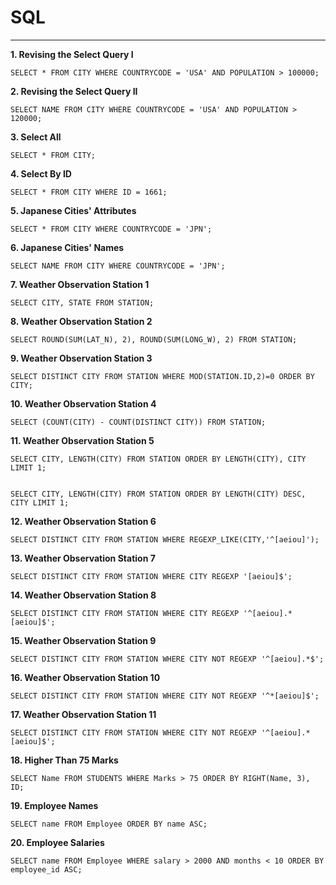 # SQL
----

**1. Revising the Select Query I**

```
SELECT * FROM CITY WHERE COUNTRYCODE = 'USA' AND POPULATION > 100000;
```

**2. Revising the Select Query II**

```
SELECT NAME FROM CITY WHERE COUNTRYCODE = 'USA' AND POPULATION > 120000;
```

**3. Select All**

```
SELECT * FROM CITY;
```

**4. Select By ID**

```
SELECT * FROM CITY WHERE ID = 1661;
```

**5. Japanese Cities' Attributes**

```
SELECT * FROM CITY WHERE COUNTRYCODE = 'JPN';
```

**6. Japanese Cities' Names**

```
SELECT NAME FROM CITY WHERE COUNTRYCODE = 'JPN';
```

**7. Weather Observation Station 1**

```
SELECT CITY, STATE FROM STATION;
```

**8. Weather Observation Station 2**
```
SELECT ROUND(SUM(LAT_N), 2), ROUND(SUM(LONG_W), 2) FROM STATION;
```


**9. Weather Observation Station 3**

```
SELECT DISTINCT CITY FROM STATION WHERE MOD(STATION.ID,2)=0 ORDER BY CITY;
```

**10. Weather Observation Station 4**

```
SELECT (COUNT(CITY) - COUNT(DISTINCT CITY)) FROM STATION;
```

**11. Weather Observation Station 5**
```
SELECT CITY, LENGTH(CITY) FROM STATION ORDER BY LENGTH(CITY), CITY LIMIT 1;


SELECT CITY, LENGTH(CITY) FROM STATION ORDER BY LENGTH(CITY) DESC, CITY LIMIT 1;
```

**12. Weather Observation Station 6**
```
SELECT DISTINCT CITY FROM STATION WHERE REGEXP_LIKE(CITY,'^[aeiou]');
```

**13. Weather Observation Station 7**
```
SELECT DISTINCT CITY FROM STATION WHERE CITY REGEXP '[aeiou]$';
```

**14. Weather Observation Station 8**
```
SELECT DISTINCT CITY FROM STATION WHERE CITY REGEXP '^[aeiou].*[aeiou]$';
```

**15. Weather Observation Station 9**
```
SELECT DISTINCT CITY FROM STATION WHERE CITY NOT REGEXP '^[aeiou].*$';
```

**16. Weather Observation Station 10**
```
SELECT DISTINCT CITY FROM STATION WHERE CITY NOT REGEXP '^*[aeiou]$';
```

**17. Weather Observation Station 11**
```
SELECT DISTINCT CITY FROM STATION WHERE CITY NOT REGEXP '^[aeiou].*[aeiou]$';
```

**18. Higher Than 75 Marks**
```
SELECT Name FROM STUDENTS WHERE Marks > 75 ORDER BY RIGHT(Name, 3), ID;
```

**19. Employee Names**
```
SELECT name FROM Employee ORDER BY name ASC;
```

**20. Employee Salaries**
```
SELECT name FROM Employee WHERE salary > 2000 AND months < 10 ORDER BY employee_id ASC;
```